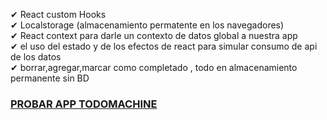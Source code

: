 ✔ React custom Hooks <br>
✔ Localstorage (almacenamiento permatente en los navegadores) <br>
✔ React context para darle un contexto de datos global a nuestra app <br>
✔ el uso del estado y de los efectos de react para simular consumo de api de los datos<br>
✔ borrar,agregar,marcar como completado , todo en almacenamiento permanente sin BD <br>

### [PROBAR APP TODOMACHINE](https://todomachine-app.netlify.app/)
